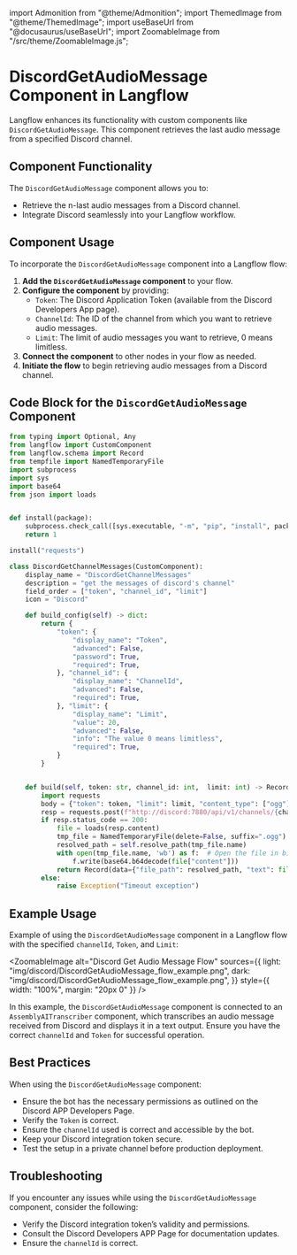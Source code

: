 import Admonition from "@theme/Admonition";
import ThemedImage from "@theme/ThemedImage";
import useBaseUrl from "@docusaurus/useBaseUrl";
import ZoomableImage from "/src/theme/ZoomableImage.js";

# DiscordGetAudioMessage Component in Langflow

Langflow enhances its functionality with custom components like `DiscordGetAudioMessage`. This component retrieves the last audio message from a specified Discord channel.

## Component Functionality

<Admonition type="tip" title="Component Functionality">

The `DiscordGetAudioMessage` component allows you to:

- Retrieve the n-last audio messages from a Discord channel.
- Integrate Discord seamlessly into your Langflow workflow.

</Admonition>

## Component Usage

To incorporate the `DiscordGetAudioMessage` component into a Langflow flow:

1. **Add the `DiscordGetAudioMessage` component** to your flow.
2. **Configure the component** by providing:
   - `Token`: The Discord Application Token (available from the Discord Developers App page).
   - `ChannelId`: The ID of the channel from which you want to retrieve audio messages.
   - `Limit`: The limit of audio messages you want to retrieve, 0 means limitless.
3. **Connect the component** to other nodes in your flow as needed.
4. **Initiate the flow** to begin retrieving audio messages from a Discord channel.

## Code Block for the `DiscordGetAudioMessage` Component

```python
from typing import Optional, Any
from langflow import CustomComponent
from langflow.schema import Record
from tempfile import NamedTemporaryFile
import subprocess
import sys
import base64
from json import loads


def install(package):
    subprocess.check_call([sys.executable, "-m", "pip", "install", package])
    return 1

install("requests")

class DiscordGetChannelMessages(CustomComponent):
    display_name = "DiscordGetChannelMessages"
    description = "get the messages of discord's channel"
    field_order = ["token", "channel_id", "limit"]
    icon = "Discord"

    def build_config(self) -> dict:
        return {
            "token": {
                "display_name": "Token",
                "advanced": False,
                "password": True,
                "required": True,
            }, "channel_id": {
                "display_name": "ChannelId",
                "advanced": False,
                "required": True,
            }, "limit": {
                "display_name": "Limit",
                "value": 20,
                "advanced": False,
                "info": "The value 0 means limitless",
                "required": True,
            }
        }


    def build(self, token: str, channel_id: int,  limit: int) -> Record:
        import requests
        body = {"token": token, "limit": limit, "content_type": ["ogg"]}
        resp = requests.post(f"http://discord:7880/api/v1/channels/{channel_id}/get_messages/last", json=body)
        if resp.status_code == 200:
            file = loads(resp.content)
            tmp_file = NamedTemporaryFile(delete=False, suffix=".ogg")
            resolved_path = self.resolve_path(tmp_file.name)
            with open(tmp_file.name, 'wb') as f:  # Open the file in binary mode
                f.write(base64.b64decode(file["content"]))
            return Record(data={"file_path": resolved_path, "text": file["content"]})
        else:
            raise Exception("Timeout exception")
```

## Example Usage

<Admonition type="info" title="Example Usage">

Example of using the `DiscordGetAudioMessage` component in a Langflow flow with the specified `channelId`, `Token`, and `Limit`:

<ZoomableImage
  alt="Discord Get Audio Message Flow"
  sources={{
    light: "img/discord/DiscordGetAudioMessage_flow_example.png",
    dark: "img/discord/DiscordGetAudioMessage_flow_example.png",
  }}
  style={{ width: "100%", margin: "20px 0" }}
/>

In this example, the `DiscordGetAudioMessage` component is connected to an `AssemblyAITranscriber` component, which transcribes an audio message received from Discord and displays it in a text output. Ensure you have the correct `channelId` and `Token` for successful operation.

</Admonition>

## Best Practices

<Admonition type="tip" title="Best Practices">

When using the `DiscordGetAudioMessage` component:

- Ensure the bot has the necessary permissions as outlined on the Discord APP Developers Page.
- Verify the `Token` is correct.
- Ensure the `channelId` used is correct and accessible by the bot.
- Keep your Discord integration token secure.
- Test the setup in a private channel before production deployment.

</Admonition>

## Troubleshooting

<Admonition type="caution" title="Troubleshooting">

If you encounter any issues while using the `DiscordGetAudioMessage` component, consider the following:

- Verify the Discord integration token’s validity and permissions.
- Consult the Discord Developers APP Page for documentation updates.
- Ensure the `channelId` is correct.

</Admonition>
